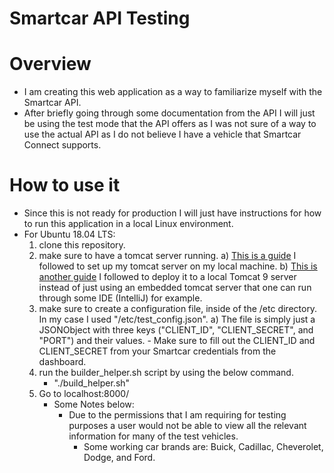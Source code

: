 # Smartcar API Testing


# Overview
- I am creating this web application as a way to familiarize myself with the Smartcar API.
- After briefly going through some documentation from the API I will just be using the test mode that the API offers as
I was not sure of a way to use the actual API as I do not believe I have a vehicle that Smartcar Connect supports.


# How to use it
- Since this is not ready for production I will just have instructions for how to run this application in a local
Linux environment.
- For Ubuntu 18.04 LTS:
    1) clone this repository.
    2) make sure to have a tomcat server running.
        a) [This is a guide](https://www.digitalocean.com/community/tutorials/install-tomcat-9-ubuntu-1804) I followed 
        to set up my tomcat server on my local machine.
        b) [This is another guide](https://www.baeldung.com/tomcat-root-application) I followed to deploy it to a local 
        Tomcat 9 server instead of just using an embedded tomcat server that one can run through some IDE (IntelliJ) 
        for example.
    3) make sure to create a configuration file, inside of the /etc directory. In my case I used "/etc/test_config.json".
        a) The file is simply just a JSONObject with three keys ("CLIENT_ID", "CLIENT_SECRET", and "PORT") and their values.
            - Make sure to fill out the CLIENT_ID and CLIENT_SECRET from your Smartcar credentials from the dashboard.
    4) run the builder_helper.sh script by using the below command.
        - "./build_helper.sh"
    5) Go to localhost:8000/
        - Some Notes below:
            - Due to the permissions that I am requiring for testing purposes a user would not be able to view
            all the relevant information for many of the test vehicles.
                - Some working car brands are: Buick, Cadillac, Cheverolet, Dodge, and Ford.
